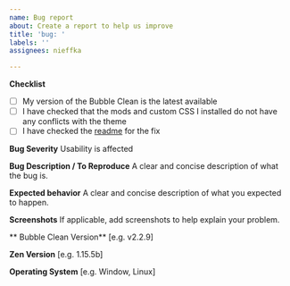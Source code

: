 ```yaml
---
name: Bug report
about: Create a report to help us improve
title: 'bug: '
labels: ''
assignees: nieffka

---
```


**Checklist**
- [ ]  My version of the Bubble Clean is the latest available
- [ ] I have checked that the mods and custom CSS I installed do not have any conflicts with the theme
- [ ] I have checked the [readme](https://github.com/nieffka/bubble-clean-zen/blob/main/README.md) for the fix

**Bug Severity**
Usability is affected

**Bug Description / To Reproduce**
A clear and concise description of what the bug is.

**Expected behavior**
A clear and concise description of what you expected to happen.

**Screenshots**
If applicable, add screenshots to help explain your problem.

** Bubble Clean Version**
[e.g. v2.2.9]

**Zen Version**
[e.g. 1.15.5b]

**Operating System**
[e.g. Window, Linux]
